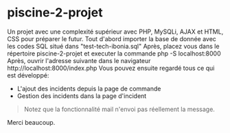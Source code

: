 # piscine-2-projet
Un projet avec une complexité supérieur avec PHP, MySQLi, AJAX et HTML, CSS pour préparer le futur.
Tout d'abord importer la base de donnée avec les codes SQL situé dans "test-tech-ibonia.sql"
Après, placez vous dans le répertoire piscine-2-projet et executer la commande php -S localhost:8000 
Après, ouvrir l'adresse suivante dans le navigateur http://localhost:8000/index.php
Vous pouvez ensuite regardé tous ce qui est développé:
- L'ajout des incidents depuis la page de commande
- Gestion des incidents dans la page d'incident
> Notez que la fonctionnalité mail n'envoi pas réellement la message.

Merci beaucoup.
